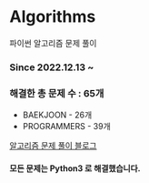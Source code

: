 # Algorithms
파이썬 알고리즘 문제 풀이
### Since 2022.12.13 ~
### 해결한 총 문제 수 : 65개
- BAEKJOON - 26개
- PROGRAMMERS - 39개

[알고리즘 문제 풀이 블로그](https://monzheld.tistory.com/category/%E2%8C%A8%EF%B8%8F%20Algorithms)
#### 모든 문제는 Python3 로 해결했습니다.
